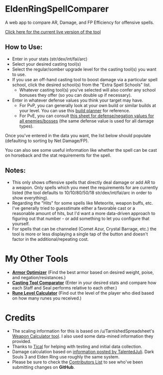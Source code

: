 # EldenRingSpellComparer
A web app to compare AR, Damage, and FP Efficiency for offensive spells.

[Click here for the current live version of the tool](https://jerp.tv/eldenring/spells/)

## How to Use:

* Enter in your stats (str/dex/int/fai/arc)
* Select your desired casting tool(s)
* Select the regular/somber upgrade level for the casting tool(s) you want to use.
* If you use an off-hand casting tool to boost damage via a particular spell school, click the desired school(s) from the "Extra Spell Schools" list.
  * Whatever casting tool(s) you've selected will also confer any school bonuses they offer (so you can double up if necessary).
* Enter in whatever defense values you think your target may have.
  * For PvP, you can generally look at your own build or similar builds at your level.  You can use this [build planner](https://eip.gg/elden-ring/build-planner/) for reference.
  * For PvE, you can consult [this sheet for defense/negation values for all enemies/bosses](https://docs.google.com/spreadsheets/d/1aujq95UfL_oUs3voPt3nGqM1hLhaVJOj6JKB6Np3FD8/edit#gid=1315305173) (the same defense value is used for all damage types).

Once you've entered in the data you want, the list below should populate (defaulting to sorting by Net Damage/FP).

You can also see some useful information like whether the spell can be cast on horseback and the stat requirements for the spell.

## Notes:
* This only shows offensive spells that directly deal damage or add AR to a weapon.  Only spells which you meet the requirements for are currently listed (the tool defaults to 10/10/80/50/18 str/dex/int/fai/arc in order to show everything).
* Regarding the "Hits" for some spells like Meteorite, weapon buffs, etc. I've generally tried to guesstimate either a favorable cast or a reasonable amount of hits, but I'd want a more data-driven approach to figuring out that number - or add something to let you configure that yourself.
* For spells that can be channeled (Comet Azur, Crystal Barrage, etc.) the tool is more or less displaying a single tap of the button and doesn't factor in the additional/repeating cost.

# My Other Tools

* **[Armor Optimizer](https://jerp.tv/eldenring/armor/)** (Find the best armor based on desired weight, poise, and negation/resistances.)
* **[Casting Tool Comparator](https://jerp.tv/eldenring/spelltools/)** (Enter in your desired stats and compare how each Staff and Seal performs relative to each other.)
* **[Rune Level Calculator](https://jerp.tv/eldenring/runes/)** (Find out the level of the player who died based on how many runes you received.)

# Credits

* The scaling information for this is based on /u/TarnishedSpreadsheet's [Weapon Calculator tool](https://www.reddit.com/r/Eldenring/comments/tbco46/elden_ring_weapon_calculator/).  I also used some data-mined information they provided.
* Thanks to [Tical](https://twitter.com/mrtical91) for helping with testing and initial data collection.
* Damage calculation based on [information posted by TalentedJuli](https://www.reddit.com/r/darksouls3/comments/4f8yy8/how_defense_and_absorption_really_work/).  Dark Souls 3 and Elden Ring use roughly the same system.
* Please be sure to check the [Contributors List](https://github.com/jerpdoesgames/EldenRingSpellComparer/graphs/contributors) to see who've been submitting changes on **GitHub**.
